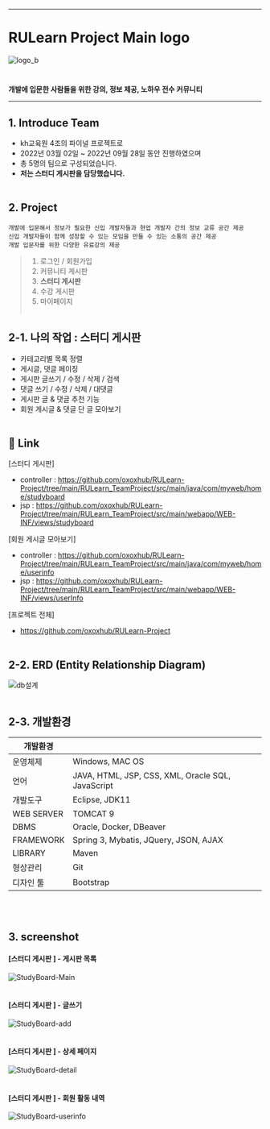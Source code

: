 ---
# RULearn Project Main logo
![logo_b](https://user-images.githubusercontent.com/97341594/194880423-ab365617-a0ec-4905-817c-6af2ea21a019.png)
#
__개발에 입문한 사람들을 위한 강의, 정보 제공, 노하우 전수 커뮤니티__
* * *   

## 1. Introduce Team
- kh교육원 4조의 파이널 프로젝트로
- 2022년 03월 02일 ~ 2022년 09월 28일 동안 진행하였으며 
- 총 5명의 팀으로 구성되었습니다.
- __저는 스터디 게시판을 담당했습니다.__
<br><br/>

## 2. Project
~~~
개발에 입문해서 정보가 필요한 신입 개발자들과 현업 개발자 간의 정보 교류 공간 제공
신입 개발자들이 함께 성장할 수 있는 모임을 만들 수 있는 소통의 공간 제공
개발 입문자를 위한 다양한 유료강의 제공
~~~

 > 1. 로그인 / 회원가입
 > 2. 커뮤니티 게시판
 > 3. __스터디 게시판__
 > 4. 수강 게시판
 > 5. 마이페이지
 <br><br/>

## 2-1. 나의 작업 : 스터디 게시판
-	카테고리별 목록 정렬
-	게시글, 댓글 페이징
-	게시판 글쓰기 / 수정 / 삭제 / 검색 
-	댓글 쓰기 / 수정 / 삭제 / 대댓글
-	게시판 글 & 댓글 추천 기능
-	회원 게시글 & 댓글 단 글 모아보기
<br><br/>

## 🔗 Link
[스터디 게시판]
- controller :
https://github.com/oxoxhub/RULearn-Project/tree/main/RULearn_TeamProject/src/main/java/com/myweb/home/studyboard
- jsp :
https://github.com/oxoxhub/RULearn-Project/tree/main/RULearn_TeamProject/src/main/webapp/WEB-INF/views/studyboard

[회원 게시글 모아보기]
- controller :
https://github.com/oxoxhub/RULearn-Project/tree/main/RULearn_TeamProject/src/main/java/com/myweb/home/userinfo
- jsp :
  https://github.com/oxoxhub/RULearn-Project/tree/main/RULearn_TeamProject/src/main/webapp/WEB-INF/views/userInfo

[프로젝트 전체]
- https://github.com/oxoxhub/RULearn-Project
<br><br/>

## 2-2. ERD (Entity Relationship Diagram)
![db설계](https://user-images.githubusercontent.com/97341594/194893122-4041e28f-ffbb-4648-b89f-20ddcf561bf7.jpg)
<br><br/>

## 2-3. 개발환경

| 개발환경 |  |
| ------ | ------ |
| 운영체제 | Windows, MAC OS |
| 언어 | JAVA, HTML, JSP, CSS, XML, Oracle SQL, JavaScript |
| 개발도구 | Eclipse, JDK11 |
| WEB SERVER | TOMCAT 9 |
| DBMS | Oracle, Docker, DBeaver |
| FRAMEWORK | Spring 3, Mybatis, JQuery, JSON, AJAX |
| LIBRARY | Maven |
| 형상관리 | Git |
| 디자인 툴 | Bootstrap |
<br><br/>

## 3. screenshot
#### [스터디 게시판 ] - 게시판 목록
![StudyBoard-Main](https://user-images.githubusercontent.com/97341594/194934334-8b9ce0f6-e6e5-47f4-9fb7-91c60d520114.jpg)
<br><br/>
#### [스터디 게시판 ] - 글쓰기
![StudyBoard-add](https://user-images.githubusercontent.com/97341594/194935442-ab53345a-02ed-45e7-a749-7dcc9122bbb3.jpg)
<br><br/>
#### [스터디 게시판 ] - 상세 페이지
![StudyBoard-detail](https://user-images.githubusercontent.com/97341594/194936796-b53a4fd0-ea71-40c8-a644-256afe01544d.jpg)
<br><br/>
#### [스터디 게시판 ] - 회원 활동 내역
![StudyBoard-userinfo](https://user-images.githubusercontent.com/97341594/194937949-5115ee18-3dce-4178-b6ad-23818758279a.jpg)
<br><br/>
